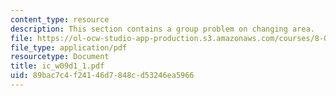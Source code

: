 ```yaml
---
content_type: resource
description: This section contains a group problem on changing area.
file: https://ol-ocw-studio-app-production.s3.amazonaws.com/courses/8-02-physics-ii-electricity-and-magnetism-spring-2007/89bac7c4f24146d7848cd53246ea5966_ic_w09d1_1.pdf
file_type: application/pdf
resourcetype: Document
title: ic_w09d1_1.pdf
uid: 89bac7c4-f241-46d7-848c-d53246ea5966
---
```

